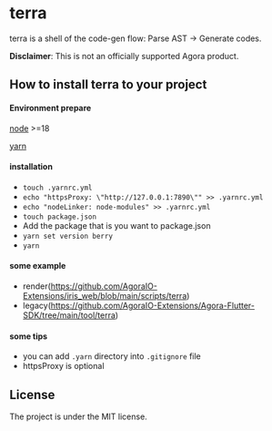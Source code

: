# terra

terra is a shell of the code-gen flow: Parse AST -> Generate codes.

**Disclaimer**: This is not an officially supported Agora product.

## How to install terra to your project

#### Environment prepare

[node](https://nodejs.org/en/download) >=18

[yarn](https://classic.yarnpkg.com/lang/en/docs/install/#mac-stable)

#### installation

- ```touch .yarnrc.yml```
- ```echo "httpsProxy: \"http://127.0.0.1:7890\"" >> .yarnrc.yml```
- ```echo "nodeLinker: node-modules" >> .yarnrc.yml```
- ```touch package.json```
- Add the package that is you want to package.json
- ```yarn set version berry```
- ```yarn```

#### some example
- render(https://github.com/AgoraIO-Extensions/iris_web/blob/main/scripts/terra)
- legacy(https://github.com/AgoraIO-Extensions/Agora-Flutter-SDK/tree/main/tool/terra)

#### some tips

- you can add `.yarn` directory into `.gitignore` file
- httpsProxy is optional

## License

The project is under the MIT license.
